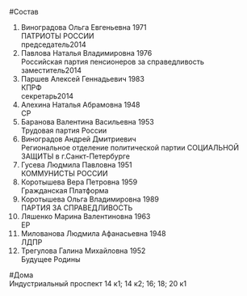 #Состав  
1. Виноградова Ольга Евгеньевна 1971  
    ПАТРИОТЫ РОССИИ  
    председатель2014  
2. Павлова Наталья Владимировна 1976  
    Российская партия пенсионеров за справедливость  
    заместитель2014  
3. Паршев Алексей Геннадьевич 1983  
    КПРФ  
    секретарь2014  
4. Алехина Наталья Абрамовна 1948  
    СР  
5. Баранова Валентина Васильевна 1953  
    Трудовая партия России  
6. Виноградов Андрей Дмитриевич  
    Региональное отделение политической партии СОЦИАЛЬНОЙ ЗАЩИТЫ в г.Санкт-Петербурге  
7. Гусева Людмила Павловна 1951  
    КОММУНИСТЫ РОССИИ  
8. Коротышева Вера Петровна 1959  
    Гражданская Платформа  
9. Коротышева Ольга Владимировна 1989  
    ПАРТИЯ ЗА СПРАВЕДЛИВОСТЬ  
10. Ляшенко Марина Валентиновна 1963  
    ЕР  
11. Милованова Людмила Афанасьевна 1948  
    ЛДПР  
12. Трегулова Галина Михайловна 1952  
    Будущее Родины  
  
#Дома  
Индустриальный проспект 14 к1; 14 к2; 16; 18; 20 к1  
  
  
